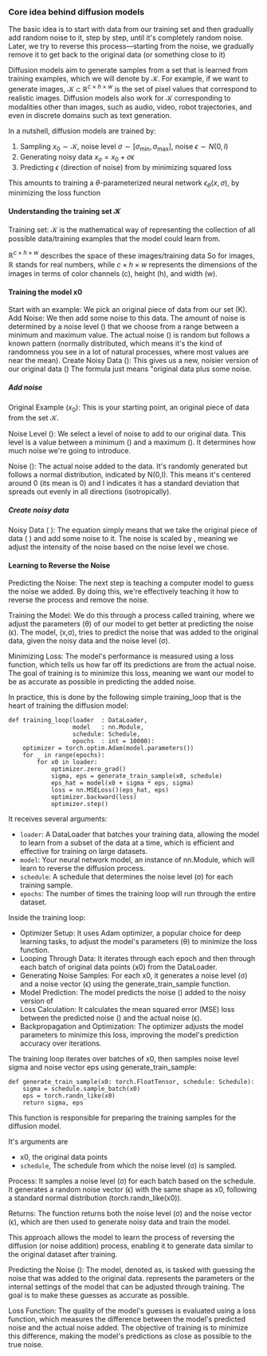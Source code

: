 ### Core idea behind diffusion models

The basic idea is to start with data from our training set and then gradually add random noise to it, step by step, until it's completely random noise. Later, we try to reverse this process—starting from the noise, we gradually remove it to get back to the original data (or something close to it)

Diffusion models aim to generate samples from a set that is learned from training examples, which we will denote by $\mathcal{K}$. For example, if we want to generate images, $\mathcal{K} \subset \mathbb{R}^{c\times h \times w}$ is the set of pixel values that correspond to realistic images. Diffusion models also work for $\mathcal{K}$ corresponding to modalities other than images, such as audio, video, robot trajectories, and even in discrete domains such as text generation.

In a nutshell, diffusion models are trained by:
1. Sampling $x_0 \sim \mathcal{K}$, noise level $\sigma \sim [\sigma_\min,
\sigma_\max]$, noise $\epsilon \sim N(0, I)$
2. Generating noisy data $x_\sigma = x_0 + \sigma \epsilon$
3. Predicting $\epsilon$ (direction of noise) from by minimizing squared loss

This amounts to training a $\theta$-parameterized neural network $\epsilon_\theta(x, \sigma)$, by minimizing the loss function

#### Understanding the training set $\mathcal{K}$
Training set: $\mathcal{K}$ is the mathematical way of representing the collection of all possible data/training examples that the model could learn from.  

$\mathbb{R}^{c\times h \times w}$ describes the space of these images/training data
So for images, $\mathbb{R}$ stands for real numbers, while ${c\times h \times w}$ represents the dimensions of the images in terms of color channels (c), height (h), and width (w).

#### Training the model x0
Start with an example: We pick an original piece of data from our set (K).
Add Noise: We then add some noise to this data. The amount of noise is determined by a noise level () that we choose from a range between a minimum and maximum value. The actual noise () is random but follows a known pattern (normally distributed, which means it's the kind of randomness you see in a lot of natural processes, where most values are near the mean).
Create Noisy Data (): This gives us a new, noisier version of our original data () The formula just means "original data plus some noise.

##### Add noise
Original Example ($x_0$): This is your starting point, an original piece of data from the set $\mathcal{K}$.

Noise Level (): We select a level of noise to add to our original data. This level is a value between a minimum () and a maximum (). It determines how much noise we're going to introduce.

Noise (): The actual noise added to the data. It's randomly generated but follows a normal distribution, indicated by N(0,I). This means it's centered around 0 (its mean is 0) and I indicates it has a standard deviation that spreads out evenly in all directions (isotropically).

##### Create noisy data
Noisy Data ( ): The equation simply means that we take the original piece of data ( ) and add some noise to it. The noise is scaled by , meaning we adjust the intensity of the noise based on the noise level we chose.

#### Learning to Reverse the Noise
Predicting the Noise: The next step is teaching a computer model to guess the noise we added. By doing this, we're effectively teaching it how to reverse the process and remove the noise.

Training the Model: We do this through a process called training, where we adjust the parameters (θ) of our model to get better at predicting the noise (ϵ). The model, (x,σ), tries to predict the noise that was added to the original data, given the noisy data and the noise level (σ).

Minimizing Loss: The model's performance is measured using a loss function, which tells us how far off its predictions are from the actual noise. The goal of training is to minimize this loss, meaning we want our model to be as accurate as possible in predicting the added noise.

In practice, this is done by the following simple training_loop that is the heart of training the diffusion model:
```
def training_loop(loader  : DataLoader,
                  model   : nn.Module,
                  schedule: Schedule,
                  epochs  : int = 10000):
    optimizer = torch.optim.Adam(model.parameters())
    for _ in range(epochs):
        for x0 in loader:
            optimizer.zero_grad()
            sigma, eps = generate_train_sample(x0, schedule)
            eps_hat = model(x0 + sigma * eps, sigma)
            loss = nn.MSELoss()(eps_hat, eps)
            optimizer.backward(loss)
            optimizer.step()
```
It receives several arguments: 
* `loader`: A DataLoader that batches your training data, allowing the model to learn from a subset of the data at a time, which is efficient and effective for training on large datasets.
* `model`: Your neural network model, an instance of nn.Module, which will learn to reverse the diffusion process.
* `schedule`: A schedule that determines the noise level (σ) for each training sample.
* `epochs`: The number of times the training loop will run through the entire dataset.

Inside the training loop:
* Optimizer Setup: It uses Adam optimizer, a popular choice for deep learning tasks, to adjust the model's parameters (θ) to minimize the loss function.
* Looping Through Data: It iterates through each epoch and then through each batch of original data points (x0) from the DataLoader.
* Generating Noise Samples: For each x0, it generates a noise level (σ) and a noise vector (ϵ) using the generate_train_sample function.
* Model Prediction: The model predicts the noise () added to the noisy version of 
* Loss Calculation: It calculates the mean squared error (MSE) loss between the predicted noise () and the actual noise (ϵ).
* Backpropagation and Optimization: The optimizer adjusts the model parameters to minimize this loss, improving the model's prediction accuracy over iterations.

The training loop iterates over batches of x0, then samples noise level sigma and noise vector eps using generate_train_sample:
```
def generate_train_sample(x0: torch.FloatTensor, schedule: Schedule):
    sigma = schedule.sample_batch(x0)
    eps = torch.randn_like(x0)
    return sigma, eps
```

This function is responsible for preparing the training samples for the diffusion model.  

It's arguments are 
* x0, the original data points
* `schedule`, The schedule from which the noise level (σ) is sampled.

Process:
It samples a noise level (σ) for each batch based on the schedule.
It generates a random noise vector (ϵ) with the same shape as x0, following a standard normal distribution (torch.randn_like(x0)).

Returns: The function returns both the noise level (σ) and the noise vector (ϵ), which are then used to generate noisy data and train the model.

This approach allows the model to learn the process of reversing the diffusion (or noise addition) process, enabling it to generate data similar to the original dataset after training.

Predicting the Noise (): The model, denoted as, is tasked with guessing the noise that was added to the original data. represents the parameters or the internal settings of the model that can be adjusted through training. The goal is to make these guesses as accurate as possible.

Loss Function: The quality of the model's guesses is evaluated using a loss function, which measures the difference between the model's predicted noise and the actual noise added. The objective of training is to minimize this difference, making the model's predictions as close as possible to the true noise.